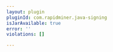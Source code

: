```yaml
---
layout: plugin
pluginId: com.rapidminer.java-signing
isJarAvailable: true
error: ''
violations: []

---
```

